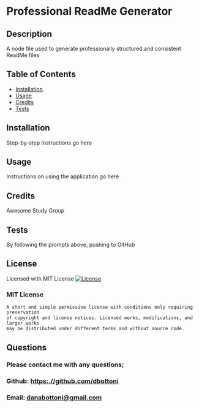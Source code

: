 
  # Professional ReadMe Generator
   
  ## Description
  A node file used to generate professionally structured and consistent ReadMe files


  ## Table of Contents

  * [Installation](#installation)
  * [Usage](#usage)
  * [Credits](#credits)
  * [Tests](#tests)
  

  ## Installation
  Step-by-step Instructions go here


  ## Usage
  Instructions on using the application go here


  ## Credits
  Awesome Study Group


  ## Tests
  By following the prompts above, pushing to GitHub


  ## License
   Licensed with MIT License
  [![License](https://img.shields.io/badge/license-MIT-green.svg)](https://spdx.org/licenses/MIT.html)
  ### MIT License
    A short and simple permissive license with conditions only requiring preservation 
    of copyright and license notices. Licensed works, modifications, and larger works 
    may be distributed under different terms and without source code.


  


  ## Questions
  ### Please contact me with any questions;
  ### Github: [https:.//github.com/dbottoni](https://github.com/dbottoni)
  ### Email: danabottoni@gmail.com


